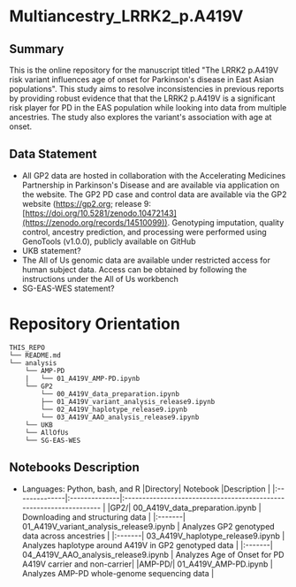 # Multiancestry_LRRK2_p.A419V


## Summary
This is the online repository for the manuscript titled "The LRRK2 p.A419V risk variant influences age of onset for Parkinson's disease in East Asian populations". This study aims to resolve inconsistencies in previous reports by providing robust evidence that that the LRRK2 p.A419V is a significant risk player for PD in the EAS population while looking into data from multiple ancestries. The study also explores the variant's association with age at onset.

## Data Statement
- All GP2 data are hosted in collaboration with the Accelerating Medicines Partnership in Parkinson's Disease and are available via application on the website. The GP2 PD case and control data are available via the GP2 website (https://gp2.org; release 9: [https://doi.org/10.5281/zenodo.10472143](https://zenodo.org/records/14510099)). Genotyping imputation, quality control, ancestry prediction, and processing were performed using GenoTools (v1.0.0), publicly available on GitHub
- UKB statement?
- The All of Us genomic data are available under restricted access for human subject data. Access can be obtained by following the instructions under the All of Us workbench
- SG-EAS-WES statement?

# Repository Orientation
```
THIS_REPO
└── README.md
└── analysis
    └── AMP-PD
    |   └── 01_A419V_AMP-PD.ipynb    
    └── GP2
        └── 00_A419V_data_preparation.ipynb
        ├── 01_A419V_variant_analysis_release9.ipynb
        └── 02_A419V_haplotype_release9.ipynb
        └── 03_A419V_AAO_analysis_release9.ipynb
    └── UKB
    └── AllOfUs
    └── SG-EAS-WES

```

## Notebooks Description
- Languages: Python, bash, and R
|Directory| Notebook  |Description                                                                       |
|:--------------|:--------------|:------------------------------------------------------------------- |
|GP2/| 00_A419V_data_preparation.ipynb |  Downloading and structuring data     | 
|:-------| 01_A419V_variant_analysis_release9.ipynb |  Analyzes GP2 genotyped data across ancestries      | 
|:-------| 03_A419V_haplotype_release9.ipynb | Analyzes haplotype around A419V in GP2 genotyped data |
|:-------| 04_A419V_AAO_analysis_release9.ipynb | Analyzes Age of Onset for PD A419V carrier and non-carrier|
|AMP-PD/| 01_A419V_AMP-PD.ipynb | Analyzes AMP-PD whole-genome sequencing data |


